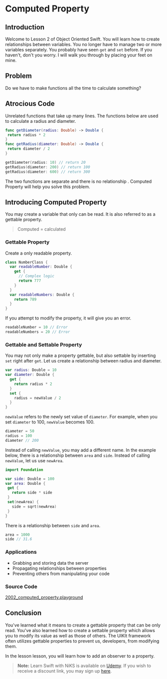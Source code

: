 # Computed Property

## Introduction
Welcome to Lesson 2 of Object Oriented Swift. You will learn how to create relationships between variables. You no longer have to manage two or more variables separately. You probably have seen `get` and `set` before. If you haven't, don't you worry. I will walk you through by placing your feet on mine.

## Problem
Do we have to make functions all the time to calculate something?

## Atrocious Code
Unrelated functions that take up many lines. The functions below are used to calculate a radius and diameter.

```swift
func getDiameter(radius: Double) -> Double {
 return radius * 2
}
func getRadius(diameter: Double) -> Double {
 return diameter / 2
}

getDiameter(radius: 10) // return 20
getRadius(diameter: 200) // return 100
getRadius(diameter: 600) // return 300
```

The two functions are separate and there is no relationship . Computed Property will help you solve this problem.

## Introducing Computed Property
You may create a variable that only can be read. It is also referred to as a gettable property.

> Computed = calculated

### Gettable Property
Create a only readable property.

```swift
class NumberClass {
  var readableNumber: Double {
    get {
      // Complex logic
      return 777
    }
  }
  var readableNumbers: Double {
    return 789
  }
}

```

If you attempt to modify the property, it will give you an error.

```swift
readableNumber = 10 // Error
readableNumbers = 20 // Error
```

### Gettable and Settable Property
You may not only make a property gettable, but also settable by inserting `set` right after `get`.  Let us create a relationship between radius and diameter.

```swift
var radius: Double = 10
var diameter: Double {
  get {
    return radius * 2
  }
  set {
    radius = newValue / 2
  }  
}
```

`newValue` refers to the newly set value of `diameter`.  For example, when you set `diameter` to 100,  `newValue` becomes 100.

```swift
diameter = 50
radius = 100
diameter // 200
```

Instead of calling `newValue`, you may add a different name. In the example below, there is a relationship between `area` and `side`. Instead of calling `newValue`, let us use `newArea`.

```swift
import Foundation

var side: Double = 100
var area: Double {
 get {
   return side * side
 }
 set(newArea) {
   side = sqrt(newArea)
 }
}
```

There is a relationship between `side` and `area`.

```swift
area = 1000
side // 31.6
```

### Applications
 - Grabbing and storing data the server
 - Propagating relationships between properties
 - Preventing others from manipulating your code

### Source Code
[2002_computed_property.playground](https://www.dropbox.com/sh/vv5tp1gdb1j2gak/AAD67482Na54FQfKdRJwg9xTa?dl=0)

## Conclusion
 You've learned what it means to create a gettable property that can be only read. You've also learned how to create a settable property which allows you to modify its value as well as those of others. The UIKIt framework often utilizes gettable properties to prevent us, developers, from modifying them.

In the lesson lesson, you will learn how to add an observer to a property.

> **Note:** Learn Swift with NiKS is available on [Udemy](https://udemy.com/learn-swift-with-NiKS/). If you wish to receive a discount link, you may sign up [here](https://goo.gl/RR4K27).